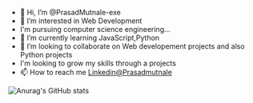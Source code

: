 - 👋 Hi, I’m @PrasadMutnale-exe
- 👀 I’m interested in Web Development
- I'm pursuing computer science engineering...
- 🌱 I’m currently learning JavaScript,Python
- 💞️ I’m looking to collaborate on Web developement projects and also Python projects
- I'm looking to grow my skills through a projects
- 📫 How to reach me [Linkedin@Prasadmutnale](https://www.linkedin.com/in/prasad-mutnale-b75a2b200/)


![Anurag's GitHub stats](https://github-readme-stats.vercel.app/api?username=PrasadMutnale-exe&theme=codeSTACKr&show_icons=true)

